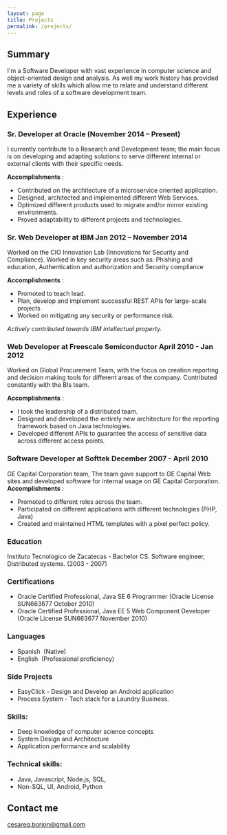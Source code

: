 ```yaml
---
layout: page
title: Projects
permalink: /projects/
---
```


## Summary

I'm a Software Developer with vast experience in computer science and object-oriented design and analysis. As
well my work history has provided me a variety of skills which allow me to relate and understand different levels and roles of a software development team.

## Experience

### Sr. Developer at Oracle (November 2014 – Present)

I currently contribute to a Research and Development team; the main focus is on developing and adapting solutions
to serve different internal or external clients with their specific needs.

**Accomplishments** ​:
* Contributed on the architecture of a microservice oriented application.
* Designed, architected and implemented different Web Services.
* Optimized different products used to migrate and/or mirror existing environments.
* Proved adaptability to different projects and technologies.

### Sr. Web Developer at IBM Jan 2012 – November 2014

Worked on the CIO Innovation Lab (Innovations for Security and Compliance). Worked in key security areas such
as: Phishing and education, Authentication and authorization and Security compliance

**Accomplishments** ​:
* Promoted to teach lead.
* Plan, develop and implement successful REST APIs for large-scale projects
* Worked on mitigating any security or performance risk.

*Actively contributed towards IBM intellectual property.*

### Web Developer at Freescale Semiconductor April 2010 - Jan 2012

Worked on Global Procurement Team, with the focus on creation reporting and decision making tools for different
areas of the company. Contributed constantly with the BIs team.

**Accomplishments** ​:
* I took the leadership of a distributed team.
* Designed and developed the entirely new architecture for the reporting framework based on Java
technologies.
* Developed different APIs to guarantee the access of sensitive data across different access points.

### Software Developer at Softtek December 2007 - April 2010

GE Capital Corporation team, The team gave support to GE Capital Web sites and developed software for internal
usage on GE Capital Corporation.
**Accomplishments** ​:
* Promoted to different roles across the team.
* Participated on different applications with different technologies (PHP, Java)
* Created and maintained HTML templates with a pixel perfect policy.

### Education

Instituto Tecnologico de Zacatecas - Bachelor CS. Software engineer, Distributed systems. (2003 - 2007)

### Certifications

* Oracle Certified Professional, Java SE 6 Programmer
(Oracle License SUN663677 October 2010)
* Oracle Certified Professional, Java EE 5 Web Component Developer
(Oracle License SUN663677 November 2010)

### Languages

* Spanish ​ (Native)
* English ​ (Professional proficiency)

### Side Projects


* EasyClick - Design and Develop an Android application
* Process System - Tech stack for a ​Laundry Business​.

### Skills:

* Deep knowledge of computer science concepts
* System Design and Architecture
* Application performance and scalability

### Technical skills:

* Java, Javascript, Node.js, SQL,
* Non-SQL, UI, Android, Python

## Contact me

[cesareg.borjon@gmail.com](mailto:cesareg.borjon@gmail.com)
